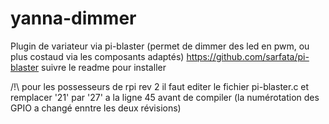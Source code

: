 yanna-dimmer
============

Plugin de variateur via pi-blaster (permet de dimmer des led en pwm, ou plus costaud via les composants adaptés)
 https://github.com/sarfata/pi-blaster suivre le readme pour installer
 
 /!\ pour les possesseurs de rpi rev 2 il faut editer le fichier pi-blaster.c et remplacer '21' par '27' a la ligne 45 avant de compiler (la numérotation des GPIO a changé enntre les deux révisions)
